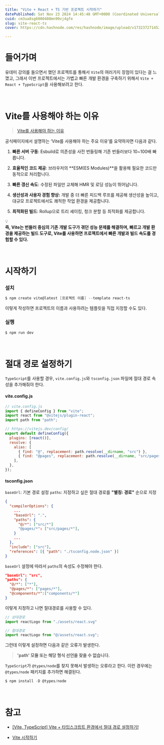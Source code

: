 ```yaml
---
title: "Vite + React + TS 기반 프로젝트 시작하기"
datePublished: Sat Nov 23 2024 14:45:48 GMT+0000 (Coordinated Universal Time)
cuid: cm3ua8sg6000408mn99vj4gfe
slug: vite-react-ts
cover: https://cdn.hashnode.com/res/hashnode/image/upload/v1732372714528/013c03ec-1648-4d2b-95d1-e46d8edc0e89.png

---
```


# 들어가며

유데미 강의를 들으면서 했던 프로젝트를 통해서 `Vite`의 여러가지 장점이 있다는 걸 느꼈고, 그래서 이번 프로젝트에서는 가볍고 빠른 개발 환경을 구축하기 위해서 `Vite + React + TypeScript`을 사용해보려고 한다.

ㅤ

# Vite를 사용해야 하는 이유

> [Vite를 사용해야 하는 이유](https://ko.vitejs.dev/guide/why.html)

공식페이지에서 설명하는 ‘Vite를 사용해야 하는 주요 이유’를 요약하자면 다음과 같다.

1. **빠른 서버 구동**: Esbuild로 의존성을 사전 번들링해 기존 번들러보다 10~100배 빠릅니다.
    
2. **효율적인 코드 제공**: 브라우저의 \*\*ESM(ES Modules)\*\*을 활용해 필요한 코드만 동적으로 처리합니다.
    
3. **빠른 갱신 속도**: 수정된 파일만 교체해 HMR 및 로딩 성능이 뛰어납니다.
    
4. **생산성과 사용자 경험 향상:** 개발 중 더 빠른 피드백 루프를 제공해 생산성을 높이고, 대규모 프로젝트에서도 쾌적한 작업 환경을 제공합니다.
    
5. **최적화된 빌드**: Rollup으로 트리 셰이킹, 청크 분할 등 최적화를 제공합니다.
    

<div data-node-type="callout">
<div data-node-type="callout-emoji">💡</div>
<div data-node-type="callout-text"><strong>즉, Vite는 번들러 중심의 기존 개발 도구가 겪던 성능 문제를 해결하며, 빠르고 개발 환경을 제공하는 빌드 도구로, Vite를 사용하면 프로젝트에서 빠른 개발과 빌드 속도를 경험할 수 있다.</strong></div>
</div>

ㅤ

# 시작하기

### 설치

```powershell
$ npm create vite@latest [프로젝트 이름] --template react-ts
```

이렇게 작성하면 프로젝트의 이름과 사용하려는 템플릿을 직접 지정할 수도 있다.

### 실행

```powershell
$ npm run dev
```

ㅤ

# 절대 경로 설정하기

`TypeScript`를 사용할 경우, `vite.config.js`와 `tsconfig.json` 파일에 절대 경로 속성을 추가해줘야 한다.

#### vite.config.js

```javascript
// vite.config.js
import { defineConfig } from "vite";
import react from "@vitejs/plugin-react";
import path from "path";

// https://vitejs.dev/config/
export default defineConfig({
  plugins: [react()],
  resolve: {
    alias: [
      { find: "@", replacement: path.resolve(__dirname, "src") },
      { find: "@pages", replacement: path.resolve(__dirname, "src/pages") },
    ],
  },
});
```

#### tsconfig.json

`baseUrl`: 기본 경로 설정 `paths`: 지정하고 싶은 절대 경로를 **"별칭: 경로"** 순으로 지정

```json
{
  "compilerOptions": {
    ...
    "baseUrl": ".",
    "paths": {
      "@/*": ["src/*"]
      "@pages/*": ["src/pages/*"],
    }
    ...
  },
  "include": ["src"],
  "references": [{ "path": "./tsconfig.node.json" }]
}
```

`baseUrl` 설정에 따라서 `paths`의 속성도 수정해야 한다.

```json
"baseUrl": "src",
"paths": {
  "@/*": ["*"],
  "@pages/*": ["pages/*"],
  "@components/*":["components/*"]
}
```

이렇게 지정하고 나면 절대경로를 사용할 수 있다.

```javascript
// 상대경로
import reactLogo from "./assets/react.svg"

// 절대경로
import reactLogo from "@/assets/react.svg";
```

그런데 이렇게 설정하면 다음과 같은 오류가 발생한다.

> **'path' 모듈 또는 해당 형식 선언을 찾을 수 없습니다.**

`TypeScript`가 `@types/node`를 찾지 못해서 발생하는 오류라고 한다. 이런 경우에는 `@types/node` 패키지를 추가하면 해결된다.

```powershell
$ npm install -D @types/node
```

ㅤ

# 참고

* [\[Vite, TypeScript\] Vite + 타입스크립트 환경에서 절대 경로 설정하기!](https://shape-coding.tistory.com/entry/Vite-TypeScript-Vite-%ED%83%80%EC%9E%85%EC%8A%A4%ED%81%AC%EB%A6%BD%ED%8A%B8-%ED%99%98%EA%B2%BD%EC%97%90%EC%84%9C-%EC%A0%88%EB%8C%80-%EA%B2%BD%EB%A1%9C-%EC%84%A4%EC%A0%95%ED%95%98%EA%B8%B0)
    
* [Vite 시작하기](https://ko.vitejs.dev/guide/)
    

ㅤ